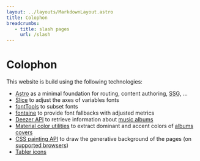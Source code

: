 ```yaml
---
layout: ../layouts/MarkdownLayout.astro
title: Colophon
breadcrumbs:
   - title: slash pages
     url: /slash
---
```


# Colophon

This website is build using the following technologies:

-  [Astro](https://astro.build) as a minimal foundation for
   routing, content authoring,
   <abbr title="Static Site Generation">SSG</abbr>, …
-  [Slice](https://slice-gui.netlify.app) to adjust the axes of
   variables fonts
-  [fontTools](https://fonttools.readthedocs.io) to subset fonts
-  [fontaine](https://github.com/unjs/fontaine) to provide font
   fallbacks with adjusted metrics
-  [Deezer API](https://developers.deezer.com/api) to retrieve
   information about [music albums](/albums)
-  [Material color utilities](https://github.com/material-foundation/material-color-utilities)
   to extract dominant and accent colors of
   [albums covers](/albums)
-  [CSS painting API](https://developer.mozilla.org/en-US/docs/Web/API/CSS_Painting_API/Guide)
   to draw the generative background of the pages (on
   [supported browsers](https://caniuse.com/css-paint-api))
-  [Tabler icons](https://tabler.io/icons)

